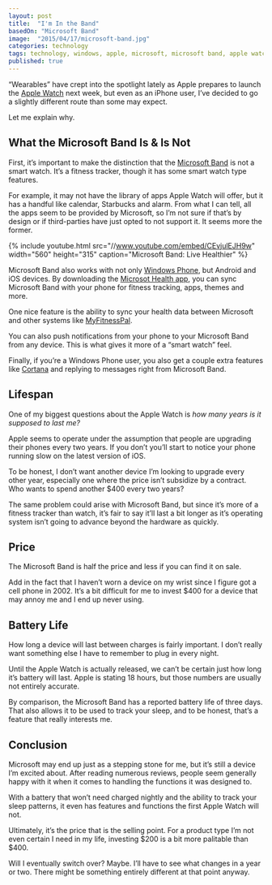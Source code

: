 ```yaml
---
layout: post
title:  "I'm In the Band"
basedOn: "Microsoft Band"
image:  "2015/04/17/microsoft-band.jpg"
categories: technology
tags: technology, windows, apple, microsoft, microsoft band, apple watch
published: true
---
```


&ldquo;Wearables&rdquo; have crept into the spotlight lately as Apple prepares to launch the <a href="http://www.apple.com/watch/" target="_blank">Apple Watch</a> next week, but even as an iPhone user, I&rsquo;ve decided to go a slightly different route than some may expect. 

Let me explain why.

## What the Microsoft Band Is &amp; Is Not
First, it&rsquo;s important to make the distinction that the <a href="http://www.microsoft.com/Microsoft-Band/en-us" target="_blank">Microsoft Band</a> is not a smart watch. It&rsquo;s a fitness tracker, though it has some smart watch type features.

For example, it may not have the library of apps Apple Watch will offer, but it has a handful like calendar, Starbucks and alarm. From what I can tell, all the apps seem to be provided by Microsoft, so I&rsquo;m not sure if that&rsquo;s by design or if third-parties have just opted to not support it. It seems more the former.

{% include youtube.html src="//www.youtube.com/embed/CEvjulEJH9w" width="560" height="315" caption="Microsoft Band: Live Healthier" %}

Microsoft Band also works with not only <a href="http://www.windowsphone.com/en-US/" target="_blank">Windows Phone</a>, but Android and iOS devices. By downloading the <a href="http://www.microsoft.com/Microsoft-Health/en-us" target="_blank">Microsot Health app</a>, you can sync Microsoft Band with your phone for fitness tracking, apps, themes and more.

One nice feature is the ability to sync your health data between Microsoft and other systems like <a href="http://www.myfitnesspal.com/" target="_blank">MyFitnessPal</a>.

You can also push notifications from your phone to your Microsoft Band from any device. This is what gives it more of a &ldquo;smart watch&rdquo; feel.

Finally, if you&rsquo;re a Windows Phone user, you also get a couple extra features like <a href="http://www.windowsphone.com/en-us/how-to/wp8/cortana/meet-cortana" target="_blank">Cortana</a> and replying to messages right from Microsoft Band.

## Lifespan
One of my biggest questions about the Apple Watch is <i>how many years is it supposed to last me?</i> 

Apple seems to operate under the assumption that people are upgrading their phones every two years. If you don&rsquo;t you&rsquo;ll start to notice your phone running slow on the latest version of iOS.

To be honest, I don&rsquo;t want another device I&rsquo;m looking to upgrade every other year, especially one where the price isn&rsquo;t subsidize by a contract. Who wants to spend another $400 every two years?

The same problem could arise with Microsoft Band, but since it&rsquo;s more of a fitness tracker than watch, it&rsquo;s fair to say it&rsquo;ll last a bit longer as it&rsquo;s operating system isn&rsquo;t going to advance beyond the hardware as quickly.

## Price
The Microsoft Band is half the price and less if you can find it on sale.

Add in the fact that I haven&rsquo;t worn a device on my wrist since I figure got a cell phone in 2002. It&rsquo;s a bit difficult for me to invest $400 for a device that may annoy me and I end up never using.

## Battery Life
How long a device will last between charges is fairly important. I don&rsquo;t really want something else I have to remember to plug in every night.

Until the Apple Watch is actually released, we can&rsquo;t be certain just how long it&rsquo;s battery will last. Apple is stating 18 hours, but those numbers are usually not entirely accurate.

By comparison, the Microsoft Band has a reported battery life of three days. That also allows it to be used to track your sleep, and to be honest, that&rsquo;s a feature that really interests me.

## Conclusion
Microsoft may end up just as a stepping stone for me, but it&rsquo;s still a device I&rsquo;m excited about. After reading numerous reviews, people seem generally happy with it when it comes to handling the functions it was designed to.

With a battery that won&rsquo;t need charged nightly and the ability to track your sleep patterns, it even has features and functions the first Apple Watch will not.

Ultimately, it&rsquo;s the price that is the selling point. For a product type I&rsquo;m not even certain I need in my life, investing $200 is a bit more palitable than $400.

Will I eventually switch over? Maybe. I&rsquo;ll have to see what changes in a year or two. There might be something entirely different at that point anyway.
